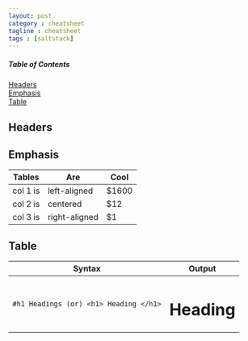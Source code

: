 ```yaml
---
layout: post
category : cheatsheet
tagline : cheatsheet
tags : [saltstack]
---
```

##### Table of Contents  
[Headers](#headers)  
[Emphasis](#emphasis)  
[Table](#table)

<a name="headers"/>

## Headers

<a name="emphasis"/>

## Emphasis

| Tables   	|      Are      	|  Cool 	|
|----------	| ------------- 	|------ 	|
| col 1 is 	|  left-aligned 	| $1600 	|
| col 2 is 	|    centered   	|   $12 	|
| col 3 is 	| right-aligned 	|    $1 	|

<a name="table"/>

## Table

|Syntax | Output |
|------------ | -------------|
| ```#h1 Headings (or) <h1> Heading </h1>``` | <h1>Heading</h1>|

